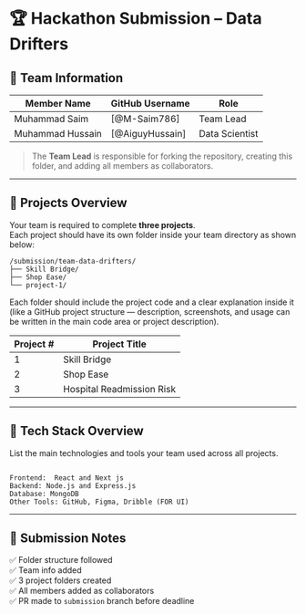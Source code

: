 # 🏆 Hackathon Submission – Data Drifters

## 👥 Team Information

| Member Name | GitHub Username | Role |
|--------------|----------------|------|
| Muhammad Saim | [@M-Saim786] | Team Lead |
| Muhammad Hussain | [@AiguyHussain] | Data Scientist |

> The **Team Lead** is responsible for forking the repository, creating this folder, and adding all members as collaborators.

---

## 🚀 Projects Overview

Your team is required to complete **three projects**.  
Each project should have its own folder inside your team directory as shown below:

```
/submission/team-data-drifters/
├── Skill Bridge/
├── Shop Ease/
└── project-1/
```

Each folder should include the project code and a clear explanation inside it (like a GitHub project structure — description, screenshots, and usage can be written in the main code area or project description).

| Project # | Project Title | 
|------------|----------------|
| 1 | Skill Bridge | 
| 2 | Shop Ease | 
| 3 | Hospital Readmission Risk |

---

## 🧱 Tech Stack Overview

List the main technologies and tools your team used across all projects.

```

Frontend:  React and Next js  
Backend: Node.js and Express.js  
Database: MongoDB
Other Tools: GitHub, Figma, Dribble (FOR UI)
```

---

## 🏁 Submission Notes

✅ Folder structure followed  
✅ Team info added  
✅ 3 project folders created  
✅ All members added as collaborators  
✅ PR made to `submission` branch before deadline
